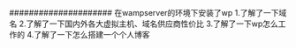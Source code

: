 #####################
在wampserver的环境下安装了wp
1.了解了一下域名
2.了解了一下国内外各大虚拟主机、域名供应商性价比
3.了解了一下wp怎么工作的
4.了解了一下怎么搭建一个个人博客
